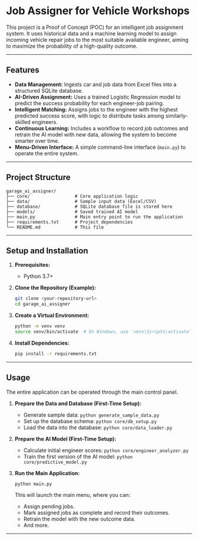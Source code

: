 # Job Assigner for Vehicle Workshops

This project is a Proof of Concept (POC) for an intelligent job assignment system. It uses historical data and a machine learning model to assign incoming vehicle repair jobs to the most suitable available engineer, aiming to maximize the probability of a high-quality outcome.

---

## Features

* **Data Management:** Ingests car and job data from Excel files into a structured SQLite database.
* **AI-Driven Assignment:** Uses a trained Logistic Regression model to predict the success probability for each engineer-job pairing.
* **Intelligent Matching:** Assigns jobs to the engineer with the highest predicted success score, with logic to distribute tasks among similarly-skilled engineers.
* **Continuous Learning:** Includes a workflow to record job outcomes and retrain the AI model with new data, allowing the system to become smarter over time.
* **Menu-Driven Interface:** A simple command-line interface (`main.py`) to operate the entire system.

---

## Project Structure

```
garage_ai_assigner/
├── core/                 # Core application logic
├── data/                 # Sample input data (Excel/CSV)
├── database/             # SQLite database file is stored here
├── models/               # Saved trained AI model
├── main.py               # Main entry point to run the application
├── requirements.txt      # Project dependencies
└── README.md             # This file
```

---

## Setup and Installation

1.  **Prerequisites:**
    * Python 3.7+

2.  **Clone the Repository (Example):**
    ```bash
    git clone <your-repository-url>
    cd garage_ai_assigner
    ```

3.  **Create a Virtual Environment:**
    ```bash
    python -m venv venv
    source venv/bin/activate  # On Windows, use `venv\Scripts\activate`
    ```

4.  **Install Dependencies:**
    ```bash
    pip install -r requirements.txt
    ```

---

## Usage

The entire application can be operated through the main control panel.

1.  **Prepare the Data and Database (First-Time Setup):**
    * Generate sample data: `python generate_sample_data.py`
    * Set up the database schema: `python core/db_setup.py`
    * Load the data into the database: `python core/data_loader.py`

2.  **Prepare the AI Model (First-Time Setup):**
    * Calculate initial engineer scores: `python core/engineer_analyzer.py`
    * Train the first version of the AI model: `python core/predictive_model.py`

3.  **Run the Main Application:**
    ```bash
    python main.py
    ```
    This will launch the main menu, where you can:
    * Assign pending jobs.
    * Mark assigned jobs as complete and record their outcomes.
    * Retrain the model with the new outcome data.
    * And more.

---